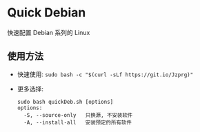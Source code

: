 # Quick Debian

快速配置 Debian 系列的 Linux

## 使用方法

- 快速使用: ```sudo bash -c "$(curl -sLf https://git.io/Jzprg)"```

- 更多选择:

  ```shell
  sudo bash quickDeb.sh [options]
  options:
    -S, --source-only	只换源, 不安装软件
    -A, --install-all	安装预定的所有软件
  ```

